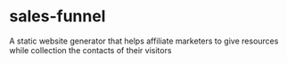 # sales-funnel
A static website generator that helps affiliate marketers to give resources while collection the contacts of their visitors
